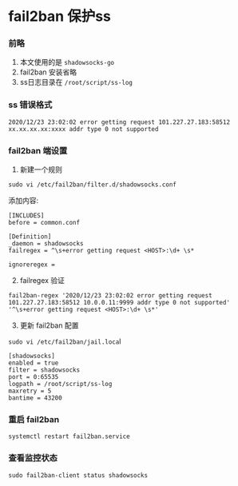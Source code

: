 # fail2ban 保护ss 


### 前略

1. 本文使用的是 `shadowsocks-go`
2. fail2ban 安装省略
3. ss日志目录在 `/root/script/ss-log`

### ss 错误格式 
`2020/12/23 23:02:02 error getting request 101.227.27.183:58512 xx.xx.xx.xx:xxxx addr type 0 not supported`

### fail2ban 端设置

1. 新建一个规则

```
sudo vi /etc/fail2ban/filter.d/shadowsocks.conf
```

添加内容:
```
[INCLUDES]
before = common.conf

[Definition]
_daemon = shadowsocks
failregex = ^\s+error getting request <HOST>:\d+ \s*

ignoreregex =
```


2. failregex 验证
```
fail2ban-regex '2020/12/23 23:02:02 error getting request 101.227.27.183:58512 10.0.0.11:9999 addr type 0 not supported' '^\s+error getting request <HOST>:\d+ \s*' 
```

3. 更新 fail2ban 配置

`sudo vi /etc/fail2ban/jail.loca`l

```
[shadowsocks]
enabled = true
filter = shadowsocks
port = 0:65535
logpath = /root/script/ss-log
maxretry = 5
bantime = 43200
```

### 重启 fail2ban

`systemctl restart fail2ban.service`

### 查看监控状态

`sudo fail2ban-client status shadowsocks`

















